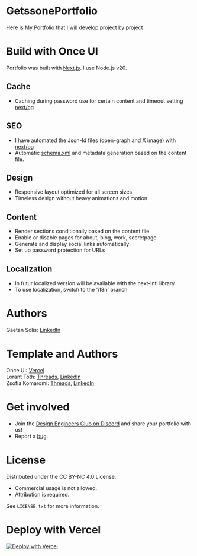 # GetssonePortfolio

Here is My Portfolio that I will develop project by project

# **Build with Once UI**

Portfolio was built with [Next.js](https://nextjs.org). I use Node.js v20.

## **Cache**

- Caching during password use for certain content and timeout setting [next/og](https://nextjs.org/docs/app/api-reference/file-conventions/metadata/opengraph-image)

## **SEO**

- I have automated the Json-ld files (open-graph and X image) with [next/og](https://nextjs.org/docs/app/api-reference/file-conventions/metadata/opengraph-image)
- Automatic [schema.xml](https://nextjs.org/docs/app/api-reference/file-conventions/metadata/sitemap) and metadata generation based on the content file.

## **Design**

- Responsive layout optimized for all screen sizes
- Timeless design without heavy animations and motion

## **Content**

- Render sections conditionally based on the content file
- Enable or disable pages for about, blog, work, secretpage
- Generate and display social links automatically
- Set up password protection for URLs

## **Localization**

- In futur localized version will be available with the next-intl library
- To use localization, switch to the 'i18n' branch

# **Authors**

Gaetan Solis: [LinkedIn](https://www.linkedin.com/in/gaetan-solis/)

# **Template and Authors**

Once UI: [Vercel](https://vercel.com/templates/next.js/magic-portfolio-for-next-js)  
Lorant Toth: [Threads](https://www.threads.net/@lorant.one), [LinkedIn](https://www.linkedin.com/in/tothlorant/)  
Zsofia Komaromi: [Threads](https://www.threads.net/@zsofia_kom), [LinkedIn](https://www.linkedin.com/in/zsofiakomaromi/)

# **Get involved**

- Join the [Design Engineers Club on Discord](https://discord.com/invite/5EyAQ4eNdS) and share your portfolio with us!
- Report a [bug](https://github.com/once-ui-system/magic-portfolio/issues/new?labels=bug&template=bug_report.md).

# **License**

Distributed under the CC BY-NC 4.0 License.

- Commercial usage is not allowed.
- Attribution is required.

See `LICENSE.txt` for more information.

# **Deploy with Vercel**

[![Deploy with Vercel](https://vercel.com/button)](https://vercel.com/new/clone?repository-url=https%3A%2F%2Fgithub.com%2Fonce-ui-system%2Fmagic-portfolio&project-name=portfolio&repository-name=portfolio&redirect-url=https%3A%2F%2Fgithub.com%2Fonce-ui-system%2Fmagic-portfolio&demo-title=Magic%20Portfolio&demo-description=Showcase%20your%20designers%20or%20developer%20portfolio&demo-url=https%3A%2F%2Fdemo.magic-portfolio.com&demo-image=%2F%2Fraw.githubusercontent.com%2Fonce-ui-system%2Fmagic-portfolio%2Fmain%2Fpublic%2Fimages%2Fcover.webp)
